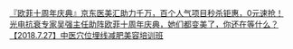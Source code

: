   
[『欧菲十周年庆典』京东医美汇助力千万，百个人气项目秒杀钜惠，0元速抢！](http://www.dianyue.me/archives/287/bfm9eohntsjoi5c6/)  
[光电抗衰专家吴强主任助阵欧菲十周年庆典，她们都变美了，你还在等什么？](http://www.dianyue.me/archives/270/jcq29lwu34fxgf0s/)  
[【2018.7.27】中医穴位埋线减肥美容培训班](http://www.dianyue.me/archives/850/feskb5sjd4h7zzvw/)